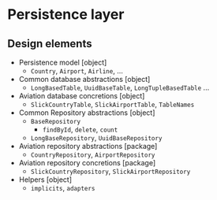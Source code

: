 # Persistence layer

## Design elements

- Persistence model [object]
  - `Country`, `Airport`, `Airline`, ...
- Common database abstractions [object]
  - `LongBasedTable`, `UuidBaseTable`, `LongTupleBasedTable` ... 
- Aviation database concretions [object]
  - `SlickCountryTable`, `SlickAirportTable`, `TableNames`
- Common Repository abstractions [object]
  - `BaseRepository`
    - `findById`, `delete`, `count`
  - `LongBaseRepository`, `UuidBaseRepository`
- Aviation repository abstractions [package]
  - `CountryRepository`, `AirportRepository`
- Aviation repository concretions [package]
  - `SlickCountryRepository`, `SlickAirportRepository`
- Helpers [object]
  - `implicits`, `adapters`
